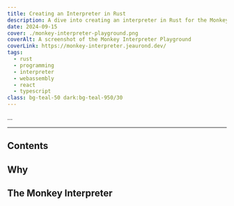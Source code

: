 ```yaml
---
title: Creating an Interpreter in Rust
description: A dive into creating an interpreter in Rust for the Monkey programming language while creating a playground based on the WASM build.
date: 2024-09-15
cover: ./monkey-interpreter-playground.png
coverAlt: A screenshot of the Monkey Interpreter Playground
coverLink: https://monkey-interpreter.jeaurond.dev/
tags:
  - rust
  - programming
  - interpreter
  - webassembly
  - react
  - typescript
class: bg-teal-50 dark:bg-teal-950/30
---
```


...

---

## Contents

## Why

## The Monkey Interpreter
